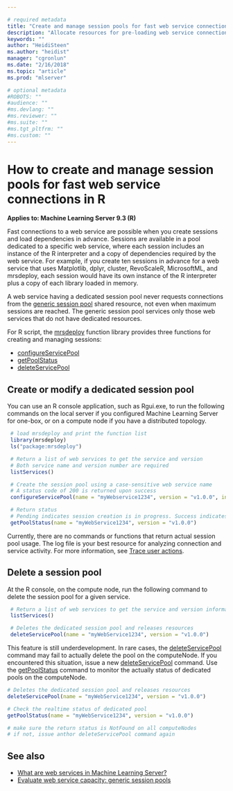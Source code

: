 ```yaml
---

# required metadata
title: "Create and manage session pools for fast web service connections in R (Machine Learning Server)"
description: "Allocate resources for pre-loading web service connections and dependencies in R solutions (Machine Learning Server ). "
keywords: ""
author: "HeidiSteen"
ms.author: "heidist"
manager: "cgronlun"
ms.date: "2/16/2018"
ms.topic: "article"
ms.prod: "mlserver"

# optional metadata
#ROBOTS: ""
#audience: ""
#ms.devlang: ""
#ms.reviewer: ""
#ms.suite: ""
#ms.tgt_pltfrm: ""
#ms.custom: ""
---
```


# How to create and manage session pools for fast web service connections in R

**Applies to: Machine Learning Server 9.3 (R)**

Fast connections to a web service are possible when you create sessions and load dependencies in advance. Sessions are available in a pool dedicated to a specific web service, where each session includes an instance of the R interpreter and a copy of dependencies required by the web service. For example, if you create ten sessions in advance for a web service that uses Matplotlib, dplyr, cluster, RevoScaleR, MicrosoftML, and mrsdeploy, each session would have its own instance of the R interpreter plus a copy of each library loaded in memory. 

A web service having a dedicated session pool never requests connections from the [generic session pool](configure-evaluate-capacity.md#pool) shared resource, not even when maximum sessions are reached. The generic session pool services only those web services that do not have dedicated resources.

For R script, the [mrsdeploy](../r-reference/mrsdeploy/mrsdeploy-package.md) function library provides three functions for creating and managing sessions:

+ [configureServicePool](../r-reference/mrsdeploy/configureServicePool.md)
+ [getPoolStatus](../r-reference/mrsdeploy/getPoolStatus.md)
+ [deleteServicePool](../r-reference/mrsdeploy/deleteServicePool.md)

## Create or modify a dedicated session pool

You can use an R console application, such as Rgui.exe, to run the following commands on the local server if you configured Machine Learning Server for one-box, or on a compute node if you have a distributed topology.

```r
 # load mrsdeploy and print the function list
 library(mrsdeploy)
 ls("package:mrsdeploy")

 # Return a list of web services to get the service and version 
 # Both service name and version number are required
 listServices()

 # Create the session pool using a case-sensitive web service name
 # A status code of 200 is returned upon success
 configureServicePool(name = "myWebservice1234", version = "v1.0.0", initialPoolSize = 5, maxPoolSize = 10 )

 # Return status 
 # Pending indicates session creation is in progress. Success indicates sessions are ready.
 getPoolStatus(name = "myWebService1234", version = "v1.0.0")
```
Currently, there are no commands or functions that return actual session pool usage. The log file is your best resource for analyzing connection and service activity. For more information, see [Trace user actions](configure-run-diagnostics.md#trace-user-actions).

## Delete a session pool

At the R console, on the compute node, run the following command to delete the session pool for a given service.

```R
 # Return a list of web services to get the service and version information
 listServices()

 # Deletes the dedicated session pool and releases resources
 deleteServicePool(name = "myWebService1234", version = "v1.0.0")
```
This feature is still underdevelopment. In rare cases, the [deleteServicePool](../r-reference/mrsdeploy/deleteServicePool.md) command may fail to actually delete the pool on the computeNode. If you encountered this situation, issue a new [deleteServicePool](../r-reference/mrsdeploy/deleteServicePool.md) command. Use the [getPoolStatus](../r-reference/mrsdeploy/getPoolStatus.md) command to monitor the actually status of dedicated pools on the computeNode.
 ```R
 # Deletes the dedicated session pool and releases resources
 deleteServicePool(name = "myWebService1234", version = "v1.0.0")
 
 # Check the realtime status of dedicated pool
 getPoolStatus(name = "myWebService1234", version = "v1.0.0")
 
 # make sure the return status is NotFound on all computeNodes
 # if not, issue anthor deleteServicePool command again
```
## See also

 + [What are web services in Machine Learning Server?](concept-what-are-web-services.md)
 + [Evaluate web service capacity: generic session pools](configure-evaluate-capacity.md#pool)